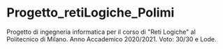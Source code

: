# Progetto_retiLogiche_Polimi
Progetto di ingegneria informatica per il corso di "Reti Logiche" al Politecnico di Milano. Anno Accademico 2020/2021. Voto: 30/30 e Lode.
